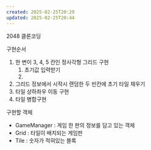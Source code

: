 ```yaml
---
created: 2025-02-25T20:29
updated: 2025-02-25T20:44
---
```

2048 클론코딩

구현순서
1. 한 변이 3, 4, 5 칸인 정사각형 그리드 구현
	1. 초기값 입력받기
	2. 
2. 그리드 정보에서 시작시 랜덤한 두 빈칸에 초기 타일 채우기
3. 타일 상하좌우 이동 구현
4. 타일 병합구현

구현할 객체
- GameManager : 게임 한 판의 정보를 담고 있는 객체
- Grid : 타일이 배치되는 게임판
- Tile : 숫자가 적혀있는 블록